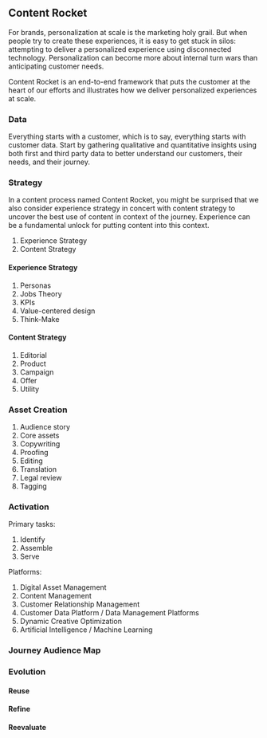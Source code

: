 ## Content Rocket

For brands, personalization at scale is the marketing holy grail. But when people try to create these experiences, it is easy to get stuck in silos: attempting to deliver a personalized experience using disconnected technology. Personalization can become more about internal turn wars than anticipating customer needs.

Content Rocket is an end-to-end framework that puts the customer at the heart of our efforts and illustrates how we deliver personalized experiences at scale.

<!-- TODO: add high-level illustration -->

### Data

Everything starts with a customer, which is to say, everything starts with customer data. Start by gathering qualitative and quantitative insights using both first and third party data to better understand our customers, their needs, and their journey.

### Strategy

In a content process named Content Rocket, you might be surprised that we also consider experience strategy in concert with content strategy to uncover the best use of content in context of the journey. Experience can be a fundamental unlock for putting content into this context.

1. Experience Strategy
2. Content Strategy

#### Experience Strategy

1. Personas
2. Jobs Theory
3. KPIs
4. Value-centered design
5. Think-Make

#### Content Strategy

1. Editorial
2. Product
3. Campaign
4. Offer
5. Utility

### Asset Creation

1. Audience story
2. Core assets
3. Copywriting
4. Proofing
5. Editing
6. Translation
7. Legal review
8. Tagging

### Activation

Primary tasks:

1. Identify
2. Assemble
3. Serve

Platforms:

1. Digital Asset Management
2. Content Management
3. Customer Relationship Management
4. Customer Data Platform / Data Management Platforms
5. Dynamic Creative Optimization
6. Artificial Intelligence / Machine Learning

### Journey Audience Map

### Evolution

#### Reuse

#### Refine

#### Reevaluate


